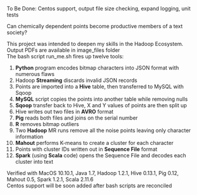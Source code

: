 To Be Done:  Centos support, output file size checking, expand logging, unit tests

Can chemically dependent points become productive members of a text society?

This project was intended to deepen my skills in the Hadoop Ecosystem.  
Output PDFs are available in image_files folder  
The bash script run_me.sh fires up twelve tools:      

1.  <b>Python</b> program encodes bitmap characters into JSON format with numerous flaws  
2.  Hadoop **Streaming** discards invalid JSON records  
3.  Points are imported into a <b>Hive</b> table, then transferred to MySQL with Sqoop  
4.  <b>MySQL</b> script copies the points into another table while removing nulls   
5.  <b>Sqoop</b> transfer back to Hive, X and Y values of points are then split up  
6.  Hive writes out two files in <b>AVRO</b> format  
7.  <b>Pig</b> reads both files and joins on the serial number  
8.  <b>R</b> removes bitmap outliers  
9.  Two <b>Hadoop</b> MR runs remove all the noise points leaving only character information  
10.  <b>Mahout</b> performs K-means to create a cluster for each character  
11.  Points with cluster IDs written out in <b>Sequence File</b> format  
12.  <b>Spark</b> (using <b>Scala</b> code) opens the Sequence File and decodes each cluster into text  

Verified with MacOS 10.10.1, Java 1.7, Hadoop 1.2.1, Hive 0.13.1, Pig 0.12, Mahout 0.5, Spark 1.2.1, Scala 2.11.6  
Centos support will be soon added after bash scripts are reconciled

